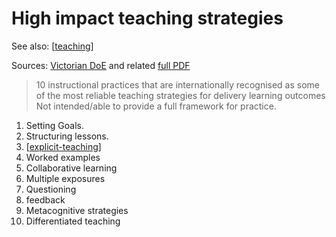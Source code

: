 # High impact teaching strategies

See also: [[teaching]]

Sources: [Victorian DoE](https://www.education.vic.gov.au/school/teachers/teachingresources/practice/improve/Pages/hits.aspx) and related [full PDF](https://www.education.vic.gov.au/Documents/school/teachers/support/high-impact-teaching-strategies.pdf)

> 10 instructional practices that are internationally recognised as some of the most reliable teaching strategies for delivery learning outcomes
Not intended/able to provide a full framework for practice.

1. Setting Goals.
2. Structuring lessons.
3. [[explicit-teaching]]
4. Worked examples
5. Collaborative learning
6. Multiple exposures
7. Questioning
8. feedback
9. Metacognitive strategies
10. Differentiated teaching




[//begin]: # "Autogenerated link references for markdown compatibility"
[teaching]: teaching "Teaching"
[explicit-teaching]: Mathematics/explicit-teaching "Explicit teaching"
[//end]: # "Autogenerated link references"